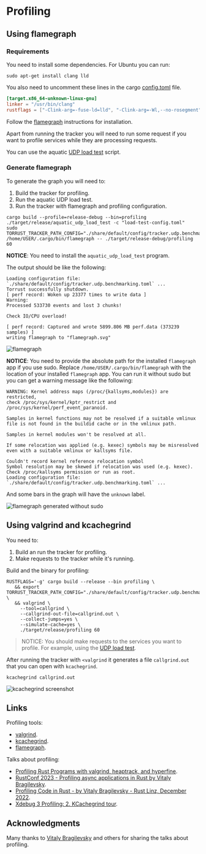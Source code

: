 # Profiling

## Using flamegraph

### Requirements

You need to install some dependencies. For Ubuntu you can run:

```console
sudo apt-get install clang lld
```

You also need to uncomment these lines in the cargo [config.toml](./../.cargo/config.toml) file.

```toml
[target.x86_64-unknown-linux-gnu]
linker = "/usr/bin/clang"
rustflags = ["-Clink-arg=-fuse-ld=lld", "-Clink-arg=-Wl,--no-rosegment"]
```

Follow the [flamegraph](https://github.com/flamegraph-rs/flamegraph) instructions for installation.

Apart from running the tracker you will need to run some request if you want to profile services while they are processing requests.

You can use the aquatic [UDP load test](https://github.com/greatest-ape/aquatic/tree/master/crates/udp_load_test) script.

### Generate flamegraph

To generate the graph you will need to:

1. Build the tracker for profiling.
2. Run the aquatic UDP load test.
3. Run the tracker with flamegraph and profiling configuration.

```console
cargo build --profile=release-debug --bin=profiling
./target/release/aquatic_udp_load_test -c "load-test-config.toml"
sudo TORRUST_TRACKER_PATH_CONFIG="./share/default/config/tracker.udp.benchmarking.toml" /home/USER/.cargo/bin/flamegraph -- ./target/release-debug/profiling 60
```

__NOTICE__: You need to install the `aquatic_udp_load_test` program.

The output should be like the following:

```output
Loading configuration file: `./share/default/config/tracker.udp.benchmarking.toml` ...
Torrust successfully shutdown.
[ perf record: Woken up 23377 times to write data ]
Warning:
Processed 533730 events and lost 3 chunks!

Check IO/CPU overload!

[ perf record: Captured and wrote 5899.806 MB perf.data (373239 samples) ]
writing flamegraph to "flamegraph.svg"
```

![flamegraph](./media/flamegraph.svg)

__NOTICE__: You need to provide the absolute path for the installed `flamegraph` app if you use sudo. Replace `/home/USER/.cargo/bin/flamegraph` with the location of your installed `flamegraph` app. You can run it without sudo but you can get a warning message like the following:

```output
WARNING: Kernel address maps (/proc/{kallsyms,modules}) are restricted,
check /proc/sys/kernel/kptr_restrict and /proc/sys/kernel/perf_event_paranoid.

Samples in kernel functions may not be resolved if a suitable vmlinux
file is not found in the buildid cache or in the vmlinux path.

Samples in kernel modules won't be resolved at all.

If some relocation was applied (e.g. kexec) symbols may be misresolved
even with a suitable vmlinux or kallsyms file.

Couldn't record kernel reference relocation symbol
Symbol resolution may be skewed if relocation was used (e.g. kexec).
Check /proc/kallsyms permission or run as root.
Loading configuration file: `./share/default/config/tracker.udp.benchmarking.toml` ...
```

And some bars in the graph  will have the `unknown` label.

![flamegraph generated without sudo](./media/flamegraph_generated_without_sudo.svg)

## Using valgrind and kcachegrind

You need to:

1. Build an run the tracker for profiling.
2. Make requests to the tracker while it's running.

Build and the binary for profiling:

```console
RUSTFLAGS='-g' cargo build --release --bin profiling \
   && export TORRUST_TRACKER_PATH_CONFIG="./share/default/config/tracker.udp.benchmarking.toml" \
   && valgrind \
     --tool=callgrind \
     --callgrind-out-file=callgrind.out \
     --collect-jumps=yes \
     --simulate-cache=yes \
     ./target/release/profiling 60
```

> NOTICE: You should make requests to the services you want to profile. For example, using the [UDP load test](./benchmarking.md#run-udp-load-test).

After running the tracker with `<valgrind` it generates a file `callgrind.out`
that you can open with `kcachegrind`.

```console
kcachegrind callgrind.out
```

![kcachegrind screenshot](./media/kcachegrind-screenshot.png)

## Links

Profiling tools:

- [valgrind](https://valgrind.org/).
- [kcachegrind](https://kcachegrind.github.io/).
- [flamegraph](https://github.com/flamegraph-rs/flamegraph).

Talks about profiling:

- [Profiling Rust Programs with valgrind, heaptrack, and hyperfine](https://www.youtube.com/watch?v=X6Xz4CRd6kw&t=191s).
- [RustConf 2023 - Profiling async applications in Rust by Vitaly Bragilevsky](https://www.youtube.com/watch?v=8FAdY_0DpkM).
- [Profiling Code in Rust - by Vitaly Bragilevsky - Rust Linz, December 2022](https://www.youtube.com/watch?v=JRMOIE_wAFk&t=8s).
- [Xdebug 3 Profiling: 2. KCachegrind tour](https://www.youtube.com/watch?v=h-0HpCblt3A).

## Acknowledgments

Many thanks to [Vitaly Bragilevsky](https://github.com/bravit) and others for sharing the talks about profiling.
